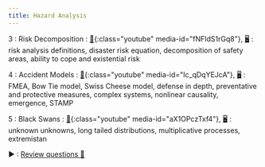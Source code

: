 ```yaml
---
title: Hazard Analysis
---
```


3
: Risk Decomposition
: [🎥](#media-popup){:class="youtube" media-id="fNFIdS1rGq8"}, [🖥️️](https://docs.google.com/presentation/d/1RMZ89VHzVnDhugcrrwvHQnRIw366dMr3JYFC3rkxjL0/edit?usp=sharing)
: risk analysis definitions, disaster risk equation, decomposition of safety areas, ability to cope and existential risk

4
: Accident Models
: [🎥](#media-popup){:class="youtube" media-id="Ic_qDqYEJcA"}, [🖥️](https://docs.google.com/presentation/d/1HquuLs0OTVYvuk0QRCG_6aqWhmMEf7sDBFLvRaEAZL4/edit?usp=sharing)
: FMEA, Bow Tie model, Swiss Cheese model, defense in depth, preventative and protective measures, complex systems, nonlinear causality, emergence, STAMP

5
: Black Swans
: [🎥](#media-popup){:class="youtube" media-id="aX1OPczTxf4"}, [🖥️](https://docs.google.com/presentation/d/1rDWQuwdqFPm1ebqnuM9x_H-2ZYGehj6kSp_5LOi6q5E/edit?usp=sharing)
: unknown unknowns, long tailed distributions, multiplicative processes, extremistan

►
: [Review questions 📝](https://drive.google.com/file/d/17hybWUxiVfdo7qFmvnfvfaLLS9Z43LtX/view?usp=sharing)
